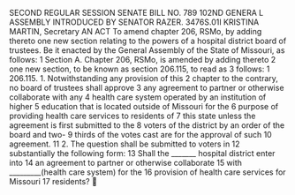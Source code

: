 SECOND REGULAR SESSION
SENATE BILL NO. 789
102ND GENERA L ASSEMBLY
INTRODUCED BY SENATOR RAZER.
3476S.01I KRISTINA MARTIN, Secretary
AN ACT
To amend chapter 206, RSMo, by adding thereto one new section relating to the powers of a
hospital district board of trustees.
Be it enacted by the General Assembly of the State of Missouri, as follows:
1 Section A. Chapter 206, RSMo, is amended by adding thereto
2 one new section, to be known as section 206.115, to read as
3 follows:
1 206.115. 1. Notwithstanding any provision of this
2 chapter to the contrary, no board of trustees shall approve
3 any agreement to partner or otherwise collaborate with any
4 health care system operated by an institution of higher
5 education that is located outside of Missouri for the
6 purpose of providing health care services to residents of
7 this state unless the agreement is first submitted to the
8 voters of the district by an order of the board and two-
9 thirds of the votes cast are for the approval of such
10 agreement.
11 2. The question shall be submitted to voters in
12 substantially the following form:
13 Shall the _______ hospital district enter into
14 an agreement to partner or otherwise collaborate
15 with _________(health care system) for the
16 provision of health care services for Missouri
17 residents?
